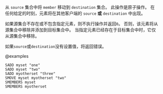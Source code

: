 从 `source` 集合中将 `member` 移动到 `destination` 集合。
此操作是原子操作。
在任何给定的时刻，元素将在其他客户端的 `source` **或** `destination` 中出现。

如果源集合不存在或不包含指定元素，则不执行操作并返回`0`。
否则，该元素将从源集合中移除并添加到目标集合中。
当指定元素已经存在于目标集合中时，它仅从源集合中移除。

如果`source`或`destination`没有设置值，将返回错误。

@examples

```cli
SADD myset "one"
SADD myset "two"
SADD myotherset "three"
SMOVE myset myotherset "two"
SMEMBERS myset
SMEMBERS myotherset
```
